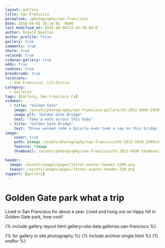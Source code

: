```yaml
---
layout: gallery
title: San Francisco
permalink: /photography/san-francisco/
date: 2018-04-03 16:16:01 -0600
last_modified_at: 2018-04-04T12:42:38-04:0
author: Donald Boulton
author_profile: false
gallery: true
comments: true
share: true
related: true
sidenav-gallery: true
adds: true
cookies: true
breadcrumb: true
locations:
  - San Francisco, California
category:
  - Gallerys
tags: [Gallery, San Francisco Ca] 
sidebar:
  - title: "Golden Gate"
    image: /assets/photography/san-francisco-gallery/VS-2012-5948-2999x1999.jpg
    image_alt: "Golden Gate Bridge"
    text: "Take a walk across this baby"
  - title: "Golden Gate Bridge"
    text: "Drove walked rode a bicycle even took a nap on this bridge."
image:
    cover: true
    path: &image /assets/photography/san-francisco/VS-2012-5930-2999x1999.jpg
    feature: *image
    thumbnail: /assets/photography/san-francisco/VS-2012-5930-thumbnail.jpg

header:
  image: /assets/images/pages/letter-avatar-header-1200.png
  teaser: /assets/images/pages/letter-avatar-header-320.png
support: [gallery]
---
```

# Golden Gate park what a trip

Lived in San Francisco for about a year. Lived and hung out on hippy hill in Golden Gate park, how cool!

{% include gallery-layout.html gallery=site.data.galleries.san-francisco %}

{% for gallery in site.photography %}
  {% include archive-single.html %}
{% endfor %}